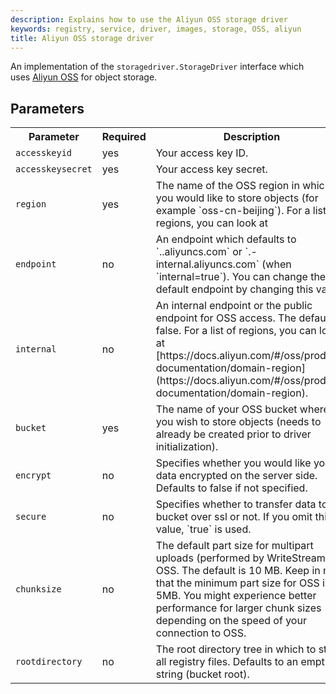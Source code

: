 ```yaml
---
description: Explains how to use the Aliyun OSS storage driver
keywords: registry, service, driver, images, storage, OSS, aliyun
title: Aliyun OSS storage driver
---
```


An implementation of the `storagedriver.StorageDriver` interface which uses
[Aliyun OSS](https://intl.aliyun.com/product/oss) for object storage.

## Parameters

<table>
  <tr>
    <th>Parameter</th>
    <th>Required</th>
    <th>Description</th>
  </tr>
<tr>
  <td>
    <code>accesskeyid</code>
</td>
<td>
yes
</td>
<td>
Your access key ID.
</td>
</tr>
<tr>
  <td>
    <code>accesskeysecret</code>
</td>
<td>
yes
</td>
<td>
Your access key secret.
</td>
</tr>
<tr>
  <td>
    <code>region</code>
</td>
<td>
yes
</td>
<td> The name of the OSS region in which you would like to store objects (for example `oss-cn-beijing`). For a list of regions, you can look at <https://docs.aliyun.com/#/oss/product-documentation/domain-region>
</td>
</tr>
<tr>
  <td>
    <code>endpoint</code>
</td>
<td>
no
</td>
<td>
An endpoint which defaults to `<bucket>.<region>.aliyuncs.com` or `<bucket>.<region>-internal.aliyuncs.com` (when `internal=true`). You can change the default endpoint by changing this value.
</td>
</tr>
<tr>
  <td>
    <code>internal</code>
</td>
<td>
no
</td>
<td> An internal endpoint or the public endpoint for OSS access. The default is false. For a list of regions, you can look at [https://docs.aliyun.com/#/oss/product-documentation/domain-region](https://docs.aliyun.com/#/oss/product-documentation/domain-region).
</td>
</tr>
<tr>
  <td>
    <code>bucket</code>
</td>
<td>
yes
</td>
<td> The name of your OSS bucket where you wish to store objects (needs to already be created prior to driver initialization).
</td>
</tr>
<tr>
  <td>
    <code>encrypt</code>
</td>
<td>
no
</td>
<td> Specifies whether you would like your data encrypted on the server side. Defaults to false if not specified.
</td>
</tr>
<tr>
  <td>
    <code>secure</code>
</td>
<td>
no
</td>
<td> Specifies whether to transfer data to the bucket over ssl or not. If you omit this value, `true` is used.
</td>
</tr>
<tr>
  <td>
    <code>chunksize</code>
</td>
<td>
no
</td>
<td> The default part size for multipart uploads (performed by WriteStream) to OSS. The default is 10 MB. Keep in mind that the minimum part size for OSS is 5MB. You might experience better performance for larger chunk sizes depending on the speed of your connection to OSS.
</td>
</tr>
<tr>
  <td>
    <code>rootdirectory</code>
</td>
<td>
no
</td>
<td> The root directory tree in which to store all registry files. Defaults to an empty string (bucket root).
</td>
</tr>
</table>
